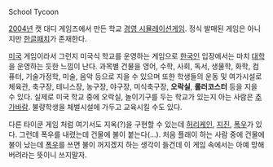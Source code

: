 School Tycoon

[2004년](2004%EB%85%84.md) 캣 대디 게임즈에서 만든 학교 [경영 시뮬레이션게임](%ED%83%80%EC%9D%B4%EC%BF%A4.md). 정식 발매된 게임은 아니지만
[한글패치](%ED%95%9C%EA%B8%80%ED%8C%A8%EC%B9%98.md)가 존재한다.

[미국](%EB%AF%B8%EA%B5%AD.md) 게임이라서 그런지 미국식 학교를 운영하는 게임으로
[한국인](%ED%95%9C%EA%B5%AD%EC%9D%B8.md) 입장에서는 마치
[대학](%EB%8C%80%ED%95%99.md)을 운영하는 듯한 느낌이 난다. 과목별 건물을 영어, 수학, 사회, 독서, 생물학,
화학, 컴퓨터, 기술가정학, 미술, 음악 등으로 지을 수 있으며 또한 학생들의 운동 및 여가시설로 체육관, 축구장, 테니스장, 농구장,
야구장, 미식축구장, **오락실**, **롤러코스터** 등을 지을 수 있다. 실제로 미국 학교 중에 오락실, 놀이기구를 두는 학교가 있는지
아는 사람은 [추가바람](%EC%B6%94%EA%B0%80%EB%B0%94%EB%9E%8C.md). 불량학생을 체벌시설에 가두고
교육시킬 수도 있다.

다른 타이쿤 게임 처럼 여기서도 지옥(?)을 구현할 수 있는데
[허리케인](%ED%97%88%EB%A6%AC%EC%BC%80%EC%9D%B8.md),
[지진](%EC%A7%80%EC%A7%84.md), [폭우](%ED%8F%AD%EC%9A%B0.md)가 있다. 그런데 폭우를
내렸는데 건물에 불이 붙는다(...). 처음 플래이 하는 사람 중에 건물에 불이 났는데
[폭우](%ED%8F%AD%EC%9A%B0.md)를 쓰면 불이 꺼지겠지 하는 생각이 들건데 이 게임 속에서는 아예 망해버려라는 뜻이니
쓰지말자.

